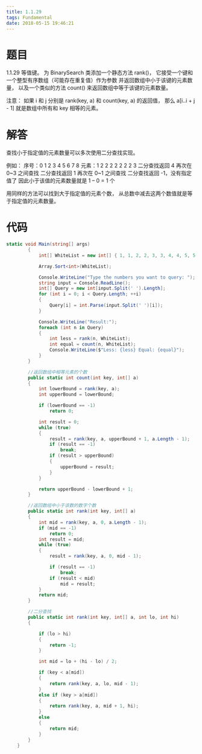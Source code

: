 ```yaml
---
title: 1.1.29
tags: Fundamental
date: 2018-05-15 19:46:21
---
```


# 题目

1.1.29
等值键。
为 BinarySearch 类添加一个静态方法 rank()，
它接受一个键和一个整型有序数组（可能存在重复值）作为参数
并返回数组中小于该键的元素数量，
以及一个类似的方法 count() 来返回数组中等于该键的元素数量。

注意：
如果 i 和 j 分别是 rank(key, a) 和 count(key, a) 的返回值，
那么 a[i..i + j - 1] 就是数组中所有和 key 相等的元素。

# 解答

查找小于指定值的元素数量可以多次使用二分查找实现。

例如：
序号：0 1 2 3 4 5 6 7 8
元素：1 2 2 2 2 2 2 2 3
二分查找返回 4
再次在 0~3 之间查找
二分查找返回 1
再次在 0~1 之间查找
二分查找返回 -1，没有指定值了
因此小于该值的元素数量就是 1 – 0 = 1 个

用同样的方法可以找到大于指定值的元素个数，
从总数中减去这两个数值就是等于指定值的元素数量。

# 代码

```csharp
static void Main(string[] args)
        {
            int[] WhiteList = new int[] { 1, 1, 2, 2, 3, 3, 4, 4, 5, 5, 6, 6 };

            Array.Sort<int>(WhiteList);

            Console.WriteLine("Type the numbers you want to query: ");
            string input = Console.ReadLine();
            int[] Query = new int[input.Split(' ').Length];
            for (int i = 0; i < Query.Length; ++i)
            {
                Query[i] = int.Parse(input.Split(' ')[i]);
            }

            Console.WriteLine("Result:");
            foreach (int n in Query)
            {
                int less = rank(n, WhiteList);
                int equal = count(n, WhiteList);
                Console.WriteLine($"Less: {less} Equal: {equal}");
            }
        }

        //返回数组中相等元素的个数
        public static int count(int key, int[] a)
        {
            int lowerBound = rank(key, a);
            int upperBound = lowerBound;

            if (lowerBound == -1)
                return 0;

            int result = 0;
            while (true)
            {
                result = rank(key, a, upperBound + 1, a.Length - 1);
                if (result == -1)
                    break;
                if (result > upperBound)
                {
                    upperBound = result;
                }
            }

            return upperBound - lowerBound + 1;
        }

        //返回数组中小于该数的数字个数
        public static int rank(int key, int[] a)
        {
            int mid = rank(key, a, 0, a.Length - 1);
            if (mid == -1)
                return 0;
            int result = mid;
            while (true)
            {
                result = rank(key, a, 0, mid - 1);

                if (result == -1)
                    break;
                if (result < mid)
                    mid = result;
            }
            return mid;
        }

        //二分查找
        public static int rank(int key, int[] a, int lo, int hi)
        {

            if (lo > hi)
            {
                return -1;
            }

            int mid = lo + (hi - lo) / 2;

            if (key < a[mid])
            {
                return rank(key, a, lo, mid - 1);
            }
            else if (key > a[mid])
            {
                return rank(key, a, mid + 1, hi);
            }
            else
            {
                return mid;
            }
        }
    }
```

